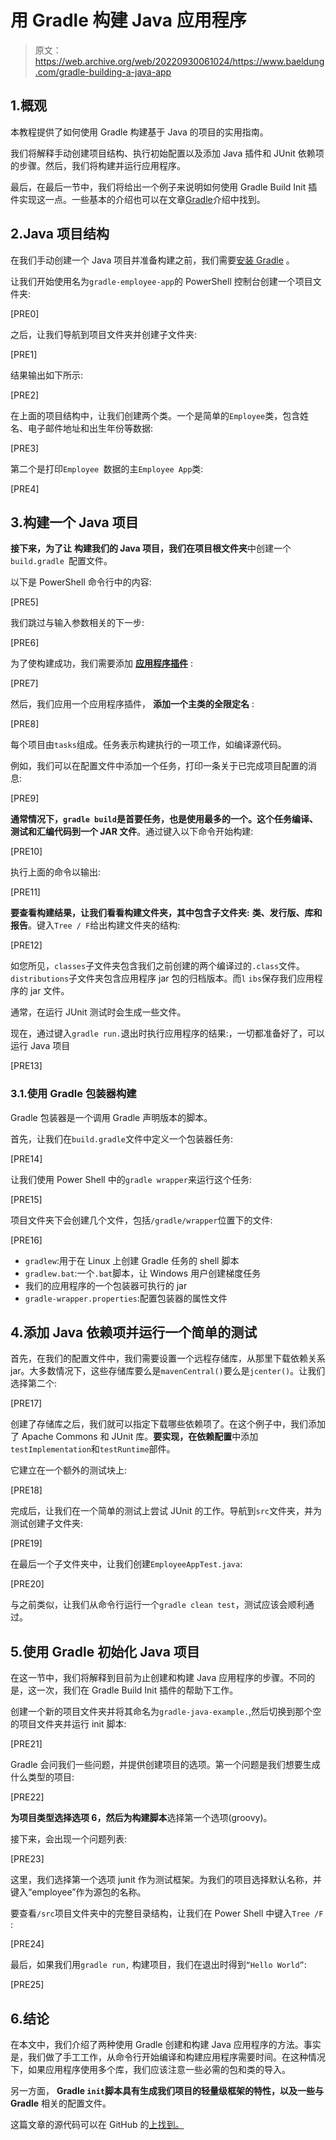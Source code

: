 # 用 Gradle 构建 Java 应用程序

> 原文：<https://web.archive.org/web/20220930061024/https://www.baeldung.com/gradle-building-a-java-app>

## 1.概观

本教程提供了如何使用 Gradle 构建基于 Java 的项目的实用指南。

我们将解释手动创建项目结构、执行初始配置以及添加 Java 插件和 JUnit 依赖项的步骤。然后，我们将构建并运行应用程序。

最后，在最后一节中，我们将给出一个例子来说明如何使用 Gradle Build Init 插件实现这一点。一些基本的介绍也可以在文章[Gradle](/web/20220626194841/https://www.baeldung.com/gradle)介绍中找到。

## 2.Java 项目结构

在我们手动创建一个 Java 项目并准备构建之前，我们需要[安装 Gradle](https://web.archive.org/web/20220626194841/https://docs.gradle.org/current/userguide/installation.html) 。

让我们开始使用名为`gradle-employee-app`的 PowerShell 控制台创建一个项目文件夹:

[PRE0]

之后，让我们导航到项目文件夹并创建子文件夹:

[PRE1]

结果输出如下所示:

[PRE2]

在上面的项目结构中，让我们创建两个类。一个是简单的`Employee`类，包含姓名、电子邮件地址和出生年份等数据:

[PRE3]

第二个是打印`Employee `数据的主`Employee App`类:

[PRE4]

## 3.构建一个 Java 项目

**接下来，为了让** **构建我们的 Java 项目，我们在项目根文件夹**中创建一个`build.gradle `配置文件。

以下是 PowerShell 命令行中的内容:

[PRE5]

我们跳过与输入参数相关的下一步:

[PRE6]

为了使构建成功，我们需要添加 [**应用程序插件**](https://web.archive.org/web/20220626194841/https://docs.gradle.org/current/userguide/application_plugin.html) :

[PRE7]

然后，我们应用一个应用程序插件， **添加一个主类的全限定名** :

[PRE8]

每个项目由`tasks`组成。任务表示构建执行的一项工作，如编译源代码。

例如，我们可以在配置文件中添加一个任务，打印一条关于已完成项目配置的消息:

[PRE9]

**通常情况下，`gradle build`是首要任务，也是使用最多的一个。这个任务编译、测试和汇编代码到一个 JAR 文件**。通过键入以下命令开始构建:

[PRE10]

执行上面的命令以输出:

[PRE11]

**要查看构建结果，让我们看看构建文件夹，其中包含子文件夹:** **类、发行版、库和报告**。键入`Tree / F`给出构建文件夹的结构:

[PRE12]

如您所见，`classes`子文件夹包含我们之前创建的两个编译过的`.class`文件。`distributions`子文件夹包含应用程序 jar 包的归档版本。而`l` `ibs`保存我们应用程序的 jar 文件。

通常，在运行 JUnit 测试时会生成一些文件。

现在，通过键入`gradle run.`退出时执行应用程序的结果:，一切都准备好了，可以运行 Java 项目

[PRE13]

### 3.1.使用 Gradle 包装器构建

Gradle 包装器是一个调用 Gradle 声明版本的脚本。

首先，让我们在`build.gradle`文件中定义一个包装器任务:

[PRE14]

让我们使用 Power Shell 中的`gradle wrapper`来运行这个任务:

[PRE15]

项目文件夹下会创建几个文件，包括`/gradle/wrapper`位置下的文件:

[PRE16]

*   `gradlew`:用于在 Linux 上创建 Gradle 任务的 shell 脚本
*   `gradlew.bat`:一个`.bat`脚本，让 Windows 用户创建梯度任务
*   我们的应用程序的一个包装器可执行的 jar
*   `gradle-wrapper.properties`:配置包装器的属性文件

## 4.添加 Java 依赖项并运行一个简单的测试

首先，在我们的配置文件中，我们需要设置一个远程存储库，从那里下载依赖关系 jar。大多数情况下，这些存储库要么是`mavenCentral()`要么是`jcenter()`。让我们选择第二个:

[PRE17]

创建了存储库之后，我们就可以指定下载哪些依赖项了。在这个例子中，我们添加了 Apache Commons 和 JUnit 库。**要实现，在依赖配置**中添加`testImplementation`和`testRuntime`部件。

它建立在一个额外的测试块上:

[PRE18]

完成后，让我们在一个简单的测试上尝试 JUnit 的工作。导航到`src`文件夹，并为测试创建子文件夹:

[PRE19]

在最后一个子文件夹中，让我们创建`EmployeeAppTest.java`:

[PRE20]

与之前类似，让我们从命令行运行一个`gradle clean test`，测试应该会顺利通过。

## 5.使用 Gradle 初始化 Java 项目

在这一节中，我们将解释到目前为止创建和构建 Java 应用程序的步骤。不同的是，这一次，我们在 Gradle Build Init 插件的帮助下工作。

创建一个新的项目文件夹并将其命名为`gradle-java-example.`,然后切换到那个空的项目文件夹并运行 init 脚本:

[PRE21]

Gradle 会问我们一些问题，并提供创建项目的选项。第一个问题是我们想要生成什么类型的项目:

[PRE22]

**为项目类型选择选项 6，然后为构建脚本**选择第一个选项(groovy)。

接下来，会出现一个问题列表:

[PRE23]

这里，我们选择第一个选项 junit 作为测试框架。为我们的项目选择默认名称，并键入“employee”作为源包的名称。

要查看`/src`项目文件夹中的完整目录结构，让我们在 Power Shell 中键入`Tree /F` :

[PRE24]

最后，如果我们用`gradle run,` 构建项目，我们在退出时得到`“Hello World”`:

[PRE25]

## 6.结论

在本文中，我们介绍了两种使用 Gradle 创建和构建 Java 应用程序的方法。事实是，我们做了手工工作，从命令行开始编译和构建应用程序需要时间。在这种情况下，如果应用程序使用多个库，我们应该注意一些必需的包和类的导入。

另一方面， **Gradle `init`脚本具有生成我们项目的轻量级框架的特性，以及一些与 Gradle** 相关的配置文件。

这篇文章的源代码可以在 GitHub 的[上找到。](https://web.archive.org/web/20220626194841/https://github.com/eugenp/tutorials/tree/master/gradle/gradle-employee-app)